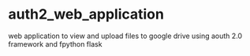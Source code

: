 # auth2_web_application
 web application to view and upload files to google drive using aouth 2.0 framework and fpython flask
